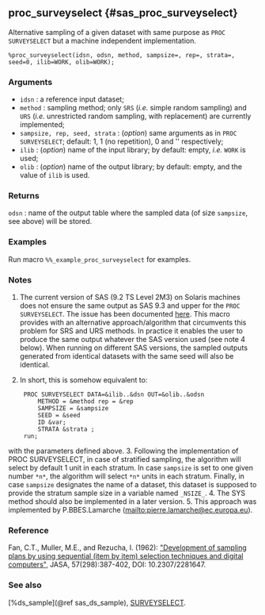 ## proc_surveyselect {#sas_proc_surveyselect}
Alternative sampling of a given dataset with same purpose as `PROC SURVEYSELECT` but a machine
independent implementation. 

	%proc_surveyselect(idsn, odsn, method, sampsize=, rep=, strata=, seed=0, ilib=WORK, olib=WORK);

### Arguments
* `idsn` : a reference input dataset;
* `method` : sampling method; only `SRS` (_i.e._ simple random sampling) and `URS` (_i.e._ unrestricted 
	random sampling, with replacement) are currently implemented;
* `sampsize, rep, seed, strata` : (_option_) same arguments as in `PROC SURVEYSELECT`; default:
	1, 1 (no repetition), 0 and '' respectively;
* `ilib` : (_option_) name of the input library; by default: empty, _i.e._ `WORK` is used;
* `olib` : (_option_) name of the output library; by default: empty, and the value of `ilib` is used.

### Returns
`odsn` : name of the output table where the sampled data (of size `sampsize`, see above) will be stored. 

### Examples
Run macro `%%_example_proc_surveyselect` for examples.

### Notes
1. The current version of SAS (9.2 TS Level 2M3) on Solaris machines does not ensure the same output as 
SAS 9.3 and upper for the `PROC SURVEYSELECT`. The issue has been documented [here](http://support.sas.com/kb/53525). This macro provides with an alternative 
approach/algorithm that circumvents this problem for SRS and URS methods. In practice it enables the user 
to produce the same output whatever the SAS version used (see note 4 below). When running on different SAS versions, 
the sampled outputs generated from identical datasets with the same seed will also be identical.
2. In short, this is somehow equivalent to:

        PROC SURVEYSELECT DATA=&ilib..&dsn OUT=&olib..&odsn 
			METHOD = &method rep = &rep 
  			SAMPSIZE = &sampsize
  			SEED = &seed
 			ID &var;
	        STRATA &strata ;
		run;
with the parameters defined above. 
3. Following the implementation of PROC SURVEYSELECT, in case of stratified sampling, the algorithm will select by default 1 unit in each stratum. 
In case `sampsize` is set to one given number `*n*`, the algorithm will select `*n*` units in each stratum. 
Finally, in case `sampsize` designates the name of a dataset, this dataset is supposed to provide the stratum sample size in a variable named `_NSIZE_`.
4. The SYS method should also be implemented in a later version. 
5. This approach was implemented by P.BBES.Lamarche (<mailto:pierre.lamarche@ec.europa.eu>).

### Reference
Fan, C.T., Muller, M.E., and Rezucha, I. (1962): ["Development of sampling plans by using sequential (item by item)
selection techniques and digital computers"](http://www.jstor.org/stable/2281647), JASA, 57(298):387-402, DOI: 10.2307/2281647.

### See also
[%ds_sample](@ref sas_ds_sample),
[SURVEYSELECT](https://support.sas.com/documentation/cdl/en/statug/63033/HTML/default/viewer.htm#surveyselect_toc.htm).
